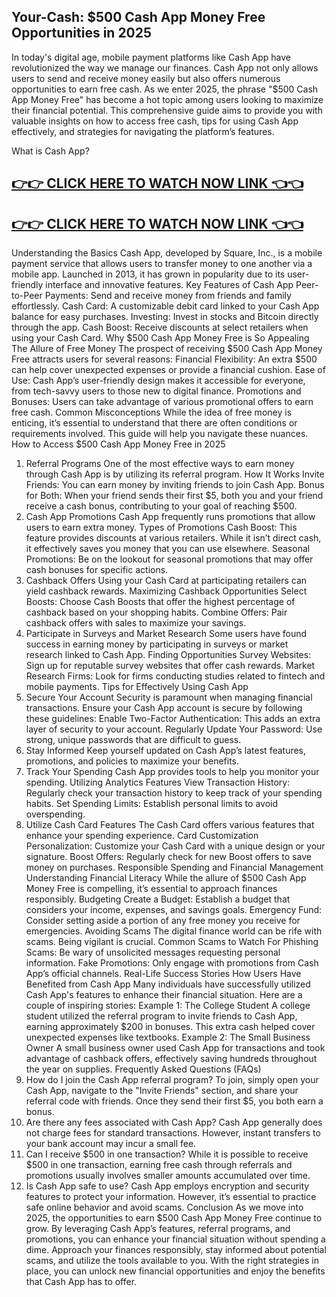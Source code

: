 Your-Cash: $500 Cash App Money Free Opportunities in 2025
--
In today's digital age, mobile payment platforms like Cash App have revolutionized the way we manage our finances. Cash App not only allows users to send and receive money easily but also offers numerous opportunities to earn free cash. As we enter 2025, the phrase "$500 Cash App Money Free" has become a hot topic among users looking to maximize their financial potential. This comprehensive guide aims to provide you with valuable insights on how to access free cash, tips for using Cash App effectively, and strategies for navigating the platform’s features.

What is Cash App?

[👉👉 CLICK HERE TO WATCH NOW LINK 👈👈](https://todaylink.site/CashApp/)
-
[👉👉 CLICK HERE TO WATCH NOW LINK 👈👈](https://todaylink.site/CashApp/)
-

Understanding the Basics
Cash App, developed by Square, Inc., is a mobile payment service that allows users to transfer money to one another via a mobile app. Launched in 2013, it has grown in popularity due to its user-friendly interface and innovative features.
Key Features of Cash App
Peer-to-Peer Payments: Send and receive money from friends and family effortlessly.
Cash Card: A customizable debit card linked to your Cash App balance for easy purchases.
Investing: Invest in stocks and Bitcoin directly through the app.
Cash Boost: Receive discounts at select retailers when using your Cash Card.
Why $500 Cash App Money Free is So Appealing
The Allure of Free Money
The prospect of receiving $500 Cash App Money Free attracts users for several reasons:
Financial Flexibility: An extra $500 can help cover unexpected expenses or provide a financial cushion.
Ease of Use: Cash App’s user-friendly design makes it accessible for everyone, from tech-savvy users to those new to digital finance.
Promotions and Bonuses: Users can take advantage of various promotional offers to earn free cash.
Common Misconceptions
While the idea of free money is enticing, it’s essential to understand that there are often conditions or requirements involved. This guide will help you navigate these nuances.
How to Access $500 Cash App Money Free in 2025
1. Referral Programs
One of the most effective ways to earn money through Cash App is by utilizing its referral program.
How It Works
Invite Friends: You can earn money by inviting friends to join Cash App.
Bonus for Both: When your friend sends their first $5, both you and your friend receive a cash bonus, contributing to your goal of reaching $500.
2. Cash App Promotions
Cash App frequently runs promotions that allow users to earn extra money.
Types of Promotions
Cash Boost: This feature provides discounts at various retailers. While it isn’t direct cash, it effectively saves you money that you can use elsewhere.
Seasonal Promotions: Be on the lookout for seasonal promotions that may offer cash bonuses for specific actions.
3. Cashback Offers
Using your Cash Card at participating retailers can yield cashback rewards.
Maximizing Cashback Opportunities
Select Boosts: Choose Cash Boosts that offer the highest percentage of cashback based on your shopping habits.
Combine Offers: Pair cashback offers with sales to maximize your savings.
4. Participate in Surveys and Market Research
Some users have found success in earning money by participating in surveys or market research linked to Cash App.
Finding Opportunities
Survey Websites: Sign up for reputable survey websites that offer cash rewards.
Market Research Firms: Look for firms conducting studies related to fintech and mobile payments.
Tips for Effectively Using Cash App
1. Secure Your Account
Security is paramount when managing financial transactions. Ensure your Cash App account is secure by following these guidelines:
Enable Two-Factor Authentication: This adds an extra layer of security to your account.
Regularly Update Your Password: Use strong, unique passwords that are difficult to guess.
2. Stay Informed
Keep yourself updated on Cash App’s latest features, promotions, and policies to maximize your benefits.
3. Track Your Spending
Cash App provides tools to help you monitor your spending.
Utilizing Analytics Features
View Transaction History: Regularly check your transaction history to keep track of your spending habits.
Set Spending Limits: Establish personal limits to avoid overspending.
4. Utilize Cash Card Features
The Cash Card offers various features that enhance your spending experience.
Card Customization
Personalization: Customize your Cash Card with a unique design or your signature.
Boost Offers: Regularly check for new Boost offers to save money on purchases.
Responsible Spending and Financial Management
Understanding Financial Literacy
While the allure of $500 Cash App Money Free is compelling, it’s essential to approach finances responsibly.
Budgeting
Create a Budget: Establish a budget that considers your income, expenses, and savings goals.
Emergency Fund: Consider setting aside a portion of any free money you receive for emergencies.
Avoiding Scams
The digital finance world can be rife with scams. Being vigilant is crucial.
Common Scams to Watch For
Phishing Scams: Be wary of unsolicited messages requesting personal information.
Fake Promotions: Only engage with promotions from Cash App’s official channels.
Real-Life Success Stories
How Users Have Benefited from Cash App
Many individuals have successfully utilized Cash App's features to enhance their financial situation. Here are a couple of inspiring stories:
Example 1: The College Student
A college student utilized the referral program to invite friends to Cash App, earning approximately $200 in bonuses. This extra cash helped cover unexpected expenses like textbooks.
Example 2: The Small Business Owner
A small business owner used Cash App for transactions and took advantage of cashback offers, effectively saving hundreds throughout the year on supplies.
Frequently Asked Questions (FAQs)
1. How do I join the Cash App referral program?
To join, simply open your Cash App, navigate to the "Invite Friends" section, and share your referral code with friends. Once they send their first $5, you both earn a bonus.
2. Are there any fees associated with Cash App?
Cash App generally does not charge fees for standard transactions. However, instant transfers to your bank account may incur a small fee.
3. Can I receive $500 in one transaction?
While it is possible to receive $500 in one transaction, earning free cash through referrals and promotions usually involves smaller amounts accumulated over time.
4. Is Cash App safe to use?
Cash App employs encryption and security features to protect your information. However, it’s essential to practice safe online behavior and avoid scams.
Conclusion
As we move into 2025, the opportunities to earn $500 Cash App Money Free continue to grow. By leveraging Cash App’s features, referral programs, and promotions, you can enhance your financial situation without spending a dime.
Approach your finances responsibly, stay informed about potential scams, and utilize the tools available to you. With the right strategies in place, you can unlock new financial opportunities and enjoy the benefits that Cash App has to offer.
